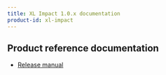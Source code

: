```yaml
---
title: XL Impact 1.0.x documentation
product-id: xl-impact
---
```


## Product reference documentation

* [Release manual](releasemanual.html)
